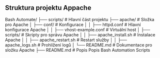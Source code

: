 
## Struktura projektu Appache

Bash Automate/
├── scripts/               # Hlavní část projektu
├── apache/            # Složka pro Apache
│   ├── conf/          # Konfigurace
│   │   ├── httpd.conf         # Hlavní konfigurace Apache
│   │   ├── vhost-example.conf # Virtuální host
│   ├── scripts/       # Skripty pro správu Apache
│   │   ├── apache_install.sh  # Instalace Apache
│   │   ├── apache_restart.sh  # Restart služby
│   │   ├── apache_logs.sh     # Prohlížení logů
│   └── README.md      # Dokumentace pro složku Apache
├── README.md          # Popis Popis Bash Automation Scripts

